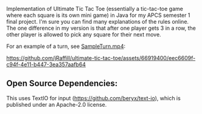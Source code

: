 Implementation of Ultimate Tic Tac Toe (essentially a tic-tac-toe game where each square is its own mini game) in Java for my APCS semester 1 final project. I'm sure you can find many explanations of the rules online. The one difference in my version is that after one player gets 3 in a row, the other player is allowed to pick any square for their next move.

For an example of a turn, see [SampleTurn.mp4](SampleTurn.mp4):


https://github.com/jRaffill/ultimate-tic-tac-toe/assets/66919400/eec6609f-c94f-4e11-b447-3ea357aafb64



Open Source Dependencies:
-
This uses TextIO for input (https://github.com/beryx/text-io), which is published under an Apache-2.0 license.
